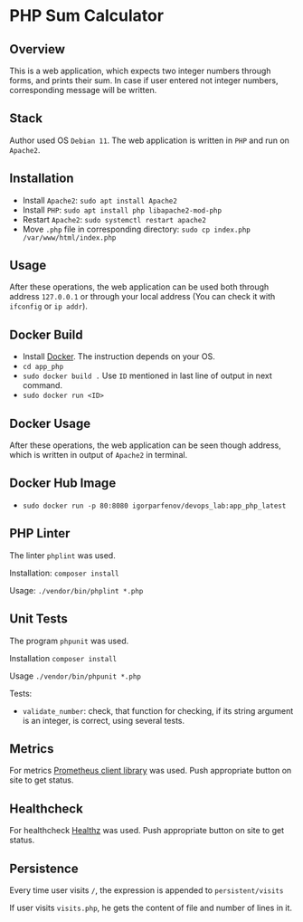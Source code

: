 # PHP Sum Calculator

## Overview

This is a web application, which expects two integer numbers through forms,
and prints their sum. In case if user entered not integer numbers, corresponding
message will be written.

## Stack

Author used OS `Debian 11`. The web application is written in `PHP` and run on `Apache2`.

## Installation

* Install `Apache2`: `sudo apt install Apache2`
* Install `PHP`: `sudo apt install php libapache2-mod-php`
* Restart `Apache2`: `sudo systemctl restart apache2`
* Move `.php` file in corresponding directory: `sudo cp index.php /var/www/html/index.php`

## Usage

After these operations, the web application can be used both through address `127.0.0.1`
or through your local address (You can check it with `ifconfig` or `ip addr`).

## Docker Build

* Install [Docker](https://docs.docker.com/). The instruction depends on your OS.
* `cd app_php`
* `sudo docker build .` Use `ID` mentioned in last line of output in next command.
* `sudo docker run <ID>`

## Docker Usage

After these operations, the web application can be seen though address, which is
written in output of `Apache2` in terminal.

## Docker Hub Image

* `sudo docker run -p 80:8080 igorparfenov/devops_lab:app_php_latest`

## PHP Linter

The linter `phplint` was used.

Installation: `composer install`

Usage: `./vendor/bin/phplint *.php`

## Unit Tests

The program `phpunit` was used.

Installation `composer install`

Usage `./vendor/bin/phpunit *.php`

Tests:

* `validate_number`: check, that function for checking, if its string argument is
an integer, is correct, using several tests.

## Metrics

For metrics [Prometheus client library](https://github.com/PromPHP/prometheus_client_php)
was used. Push appropriate button on site to get status.

## Healthcheck

For healthcheck [Healthz](https://github.com/generationtux/php-healthz) was used.
Push appropriate button on site to get status.

## Persistence

Every time user visits `/`, the expression is appended to `persistent/visits`

If user visits `visits.php`, he gets the content of file and number of lines in it.
